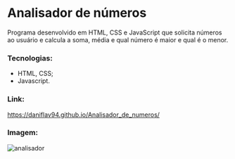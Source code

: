 # Analisador de números

Programa desenvolvido em HTML, CSS e JavaScript que solicita números ao usuário e calcula a soma, média e qual número é maior e qual é o menor.

### Tecnologias:

- HTML, CSS;
- Javascript.

### Link: 

https://daniflav94.github.io/Analisador_de_numeros/

### Imagem:
![analisador](https://user-images.githubusercontent.com/99519903/177691078-9b3b8820-cb11-4f66-b4fe-09d4806afad4.jpg)



